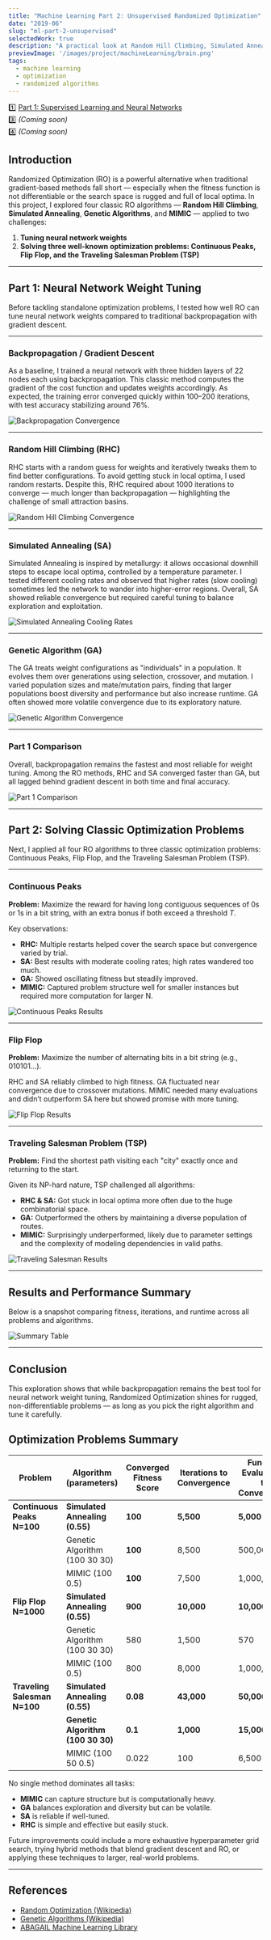 ```yaml
---
title: "Machine Learning Part 2: Unsupervised Randomized Optimization"
date: "2019-06"
slug: "ml-part-2-unsupervised"
selectedWork: true
description: "A practical look at Random Hill Climbing, Simulated Annealing, Genetic Algorithms, and MIMIC applied to neural network weight tuning and classic optimization problems."
previewImage: '/images/project/machineLearning/brain.png'
tags:
  - machine learning
  - optimization
  - randomized algorithms
---
```


1️⃣ [Part 1: Supervised Learning and Neural Networks](/projects/ml-part-1-supervised)  
3️⃣ *(Coming soon)*  
4️⃣ *(Coming soon)*

## Introduction

Randomized Optimization (RO) is a powerful alternative when traditional gradient-based methods fall short — especially when the fitness function is not differentiable or the search space is rugged and full of local optima. In this project, I explored four classic RO algorithms — **Random Hill Climbing**, **Simulated Annealing**, **Genetic Algorithms**, and **MIMIC** — applied to two challenges:

1. **Tuning neural network weights**
2. **Solving three well-known optimization problems: Continuous Peaks, Flip Flop, and the Traveling Salesman Problem (TSP)**

---

## Part 1: Neural Network Weight Tuning

Before tackling standalone optimization problems, I tested how well RO can tune neural network weights compared to traditional backpropagation with gradient descent.

---

### Backpropagation / Gradient Descent

As a baseline, I trained a neural network with three hidden layers of 22 nodes each using backpropagation. This classic method computes the gradient of the cost function and updates weights accordingly. As expected, the training error converged quickly within 100–200 iterations, with test accuracy stabilizing around 76%.

![Backpropagation Convergence](/images/blog/ro/backprop.png)

---

### Random Hill Climbing (RHC)

RHC starts with a random guess for weights and iteratively tweaks them to find better configurations. To avoid getting stuck in local optima, I used random restarts. Despite this, RHC required about 1000 iterations to converge — much longer than backpropagation — highlighting the challenge of small attraction basins.

![Random Hill Climbing Convergence](/images/blog/ro/rhc.png)

---

### Simulated Annealing (SA)

Simulated Annealing is inspired by metallurgy: it allows occasional downhill steps to escape local optima, controlled by a temperature parameter. I tested different cooling rates and observed that higher rates (slow cooling) sometimes led the network to wander into higher-error regions. Overall, SA showed reliable convergence but required careful tuning to balance exploration and exploitation.

![Simulated Annealing Cooling Rates](/images/blog/ro/sa.png)

---

### Genetic Algorithm (GA)

The GA treats weight configurations as "individuals" in a population. It evolves them over generations using selection, crossover, and mutation. I varied population sizes and mate/mutation pairs, finding that larger populations boost diversity and performance but also increase runtime. GA often showed more volatile convergence due to its exploratory nature.

![Genetic Algorithm Convergence](/images/blog/ro/ga.png)

---

### Part 1 Comparison

Overall, backpropagation remains the fastest and most reliable for weight tuning. Among the RO methods, RHC and SA converged faster than GA, but all lagged behind gradient descent in both time and final accuracy.

![Part 1 Comparison](/images/blog/ro/part1-comparison.png)

---

## Part 2: Solving Classic Optimization Problems

Next, I applied all four RO algorithms to three classic optimization problems: Continuous Peaks, Flip Flop, and the Traveling Salesman Problem (TSP).

---

### Continuous Peaks

**Problem:** Maximize the reward for having long contiguous sequences of 0s or 1s in a bit string, with an extra bonus if both exceed a threshold *T*.

Key observations:
- **RHC:** Multiple restarts helped cover the search space but convergence varied by trial.
- **SA:** Best results with moderate cooling rates; high rates wandered too much.
- **GA:** Showed oscillating fitness but steadily improved.
- **MIMIC:** Captured problem structure well for smaller instances but required more computation for larger N.

![Continuous Peaks Results](/images/blog/ro/cp.png)

---

### Flip Flop

**Problem:** Maximize the number of alternating bits in a bit string (e.g., 010101...).

RHC and SA reliably climbed to high fitness. GA fluctuated near convergence due to crossover mutations. MIMIC needed many evaluations and didn’t outperform SA here but showed promise with more tuning.

![Flip Flop Results](/images/blog/ro/flipflop.png)

---

### Traveling Salesman Problem (TSP)

**Problem:** Find the shortest path visiting each "city" exactly once and returning to the start.

Given its NP-hard nature, TSP challenged all algorithms:
- **RHC & SA:** Got stuck in local optima more often due to the huge combinatorial space.
- **GA:** Outperformed the others by maintaining a diverse population of routes.
- **MIMIC:** Surprisingly underperformed, likely due to parameter settings and the complexity of modeling dependencies in valid paths.

![Traveling Salesman Results](/images/blog/ro/tsp.png)

---

## Results and Performance Summary

Below is a snapshot comparing fitness, iterations, and runtime across all problems and algorithms.

![Summary Table](/images/blog/ro/summary-table.png)

---

## Conclusion


This exploration shows that while backpropagation remains the best tool for neural network weight tuning, Randomized Optimization shines for rugged, non-differentiable problems — as long as you pick the right algorithm and tune it carefully.


## Optimization Problems Summary

| Problem | Algorithm (parameters) | Converged Fitness Score | Iterations to Convergence | Function Evaluations to Convergence | Elapsed Time at 1000 Iterations |
|---------|------------------------|-------------------------|---------------------------|-------------------------------------|---------------------------------|
| **Continuous Peaks N=100** | **Simulated Annealing (0.55)** | **100** | **5,500** | **5,000** | **0.002047** |
| | Genetic Algorithm (100 30 30) | **100** | 8,500 | 500,000 | 0.187553933 |
| | MIMIC (100 0.5) | **100** | 7,500 | 1,000,000 | 6.268513083 |
| **Flip Flop N=1000** | **Simulated Annealing (0.55)** | **900** | **10,000** | **10,000** | **0.022018** |
| | Genetic Algorithm (100 30 30) | 580 | 1,500 | 570 | 1.772045639 |
| | MIMIC (100 0.5) | 800 | 8,000 | 1,000,000 | 254.5714739 |
| **Traveling Salesman N=100** | **Simulated Annealing (0.55)** | **0.08** | **43,000** | **50,000** | **0.002047** |
| | **Genetic Algorithm (100 30 30)** | **0.1** | **1,000** | **15,000** | **0.187553933** |
| | MIMIC (100 50 0.5) | 0.022 | 100 | 6,500 | 254.5714739 |




No single method dominates all tasks:  
- **MIMIC** can capture structure but is computationally heavy.  
- **GA** balances exploration and diversity but can be volatile.  
- **SA** is reliable if well-tuned.  
- **RHC** is simple and effective but easily stuck.

Future improvements could include a more exhaustive hyperparameter grid search, trying hybrid methods that blend gradient descent and RO, or applying these techniques to larger, real-world problems.

---

## References

- [Random Optimization (Wikipedia)](https://en.wikipedia.org/wiki/Random_optimization)
- [Genetic Algorithms (Wikipedia)](https://en.wikipedia.org/wiki/Genetic_algorithm)
- [ABAGAIL Machine Learning Library](https://github.com/pushkar/ABAGAIL)
